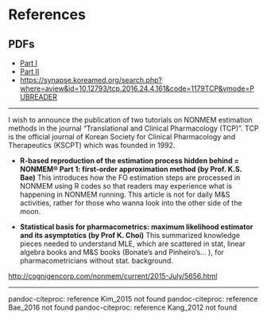 # References

## PDFs

- [Part I](https://synapse.koreamed.org/Synapse/Data/PDFData/1179TCP/tcp-23-1.pdf)
- [Part II](https://synapse.koreamed.org/Synapse/Data/PDFData/1179TCP/tcp-24-161.pdf)
- <https://synapse.koreamed.org/search.php?where=aview&id=10.12793/tcp.2016.24.4.161&code=1179TCP&vmode=PUBREADER>

---

I wish to announce the publication of two tutorials on NONMEM estimation methods in the journal “Translational and Clinical Pharmacology (TCP)”. 
TCP is the official journal of Korean Society for Clinical Pharmacology and Therapeutics (KSCPT) which was founded in 1992. 

- **R-based reproduction of the estimation process hidden behind = NONMEM® Part 1: first-order approximation method (by Prof. K.S. Bae)** 
This introduces how the FO estimation steps are processed in NONMEM using R codes so that readers may experience what is happening in NONMEM running. 
This article is not for daily M&S activities, rather for those who wanna look into the other side of the moon. 

- **Statistical basis for pharmacometrics: maximum likelihood estimator and its asymptotics (by Prof K. Choi)** 
This summarized knowledge pieces needed to understand MLE, which are scattered in stat, linear algebra books and M&S books (Bonate’s and Pinheiro’s… ), for pharmacometricians without stat. background. 

<http://cognigencorp.com/nonmem/current/2015-July/5656.html>

---
 

pandoc-citeproc: reference Kim_2015 not found
pandoc-citeproc: reference Bae_2016 not found
pandoc-citeproc: reference Kang_2012 not found
